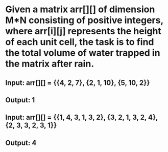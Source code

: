 <!-- https://www.geeksforgeeks.org/trapping-rain-water-in-a-matrix/?ref=rp -->

# Given a matrix arr[][] of dimension M\*N consisting of positive integers, where arr[i][j] represents the height of each unit cell, the task is to find the total volume of water trapped in the matrix after rain.

## Input: arr[][] = {{4, 2, 7}, {2, 1, 10}, {5, 10, 2}}

## Output: 1

## Input: arr[][] = {{1, 4, 3, 1, 3, 2}, {3, 2, 1, 3, 2, 4}, {2, 3, 3, 2, 3, 1}}

## Output: 4

